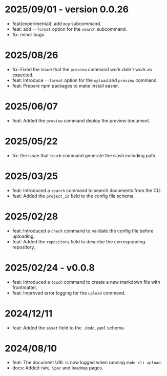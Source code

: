 # 2025/09/01 - version 0.0.26
* feat(experimental): add `mcp` subcommand.
* feat: add `--format` option for the `search` subcommand.
* fix: minor bugs.

# 2025/08/26
* fix: Fixed the issue that the `preview` command work didn't work as expected.
* feat: Introduce `--format` option for the `upload` and `preview` command.
* feat: Prepare npm packages to make install easier.

# 2025/06/07
* feat: Added the `preview` command deploy the preview document.

# 2025/05/22
* fix: the issue that `touch` command generate the slash including path.

# 2025/03/25
* feat: Introduced a `search` command to search documents from the CLI.
* feat: Added the `project_id` field to the config file schema.

# 2025/02/28
* feat: Introduced a `check` command to validate the config file before uploading.
* feat: Added the `repository` field to describe the corresponding repository.

# 2025/02/24 - v0.0.8
* feat: Introduced a `touch` command to create a new markdown file with frontmatter.
* feat: Improved error logging for the `upload` command.

# 2024/12/11
* feat: Added the `asset` field to the `.dodo.yaml` schema.

# 2024/08/10
* feat: The document URL is now logged when running `dodo-cli upload`.
* docs: Added `YAML Spec` and `Roadmap` pages.
